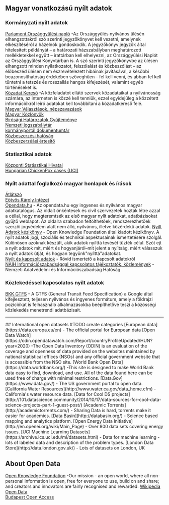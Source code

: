 ## Magyar vonatkozású nyílt adatok

### Kormányzati nyílt adatok

[Parlament Országgyűlési napló](https://www.parlament.hu/orszaggyulesi-naplo)  -Az Országgyűlés nyilvános ülésén elhangzottakról szó szerinti jegyzőkönyvet kell vezetni, amelynek elkészítéséről a házelnök gondoskodik. A jegyzőkönyv jegyzők által hitelesített példányát – a határozati házszabályban meghatározott mellékletekkel együtt – irattárban kell elhelyezni, az Országgyűlési Naplót az Országgyűlési Könyvtárban is.
A szó szerinti jegyzőkönyvbe az ülésen elhangzott minden nyilatkozatot, felszólalást és közbeszólást – az élőbeszéd ülésen nem észrevételezett hibáinak javításával, a későbbi beazonosíthatóság érdekében szöveghűen - fel kell venni, és abban fel kell tűntetni a tetszés és rosszallás hangos kifejezését, valamint egyéb történéseket is.  
[Közadat Kereső](https://kozadat.hu/kereso/)  -A közfeladatot ellátó szervek közadataikat a nyilvánosság számára, az interneten is közzé kell tenniük, ezzel egyidejűleg a közzétett információkról leíró adatokat kell továbbítani a közadatkereső felé.  
[Magyar Választások, népszavazások](https://www.valasztas.hu/valasztasok-szavazasok)  
[Magyar Közlönyök](http://kozlonyok.hu/kozlonyok/valaszt.htm)  
[Bírósági Határozatok Gyűjteménye](https://birosag.hu/birosagi-hatarozatok-gyujtemenye)  
[Nemzeti jogszabálytár](https://njt.hu/)  
[kormányportál dokumentumtár](https://kormany.hu/dokumentumtar)  
[Közbeszerzési hatóság](https://www.kozbeszerzes.hu/)  
[Közbeszerzéási értesítő](https://www.kozbeszerzes.hu/ertesito/)  

### Statisztikai adatok  
[Központi Statisztikai Hivatal](http://www.ksh.hu/)  
[Hungarian ChickenPox cases (UCI)](https://archive.ics.uci.edu/ml/datasets/Hungarian+Chickenpox+Cases)   

### Nyílt adattal foglalkozó magyar honlapok és írások
[Átlátszó](https://atlatszo.hu/)  
[Eötvös Károly Intézet](http://www.ekint.org/tevekenyseg/az-allam-atlathatosaga-informacioszabadsag)  
[Opendata.hu](http://opendata.hu/)  - Az opendata.hu egy ingyenes és nyilvános magyar adatkatalógus. Az oldalt önkéntesek és civil szervezetek hozták létre azzal a céllal, hogy megteremtsék az első magyar nyílt adatokat, adatbázisokat gyűjtő weblapot. Az oldalra szabadon feltölthetőek, rendszerezhetőek szerzői jogvédelem alatt nem álló, nyilvános, illetve közérdekű adatok.
[Nyílt Adatok kézikönyv](http://www.w3c.hu/forditasok/Open-Data-Handbook/OpenDataHandbook_hu.pdf)  - Open Knowledge Foundation által kiadott kézikönyv. A nyílt adatok jogi, szociális és technikai aspektusainak ismertetésére szolgál.  Különösen azoknak készült, akik adatok nyílttá tevését tűzték célul. Szót ejt a nyílt adatok mit, miért és hogyanjáról–mit jelent a nyíltság, miért válasszuk a nyílt adatok útját, és hogyan tegyünk"nyílttá"adatokat.  
[Nyílt és kapcsolt adatok](https://tudomany.idea.unideb.hu/hu/node/222)  - Rövid ismertető a kapcsolt adatokról  
[NAIH Információszabadsággal kapcsolatos tájékoztatók, közlemények](https://www.naih.hu/dontesek-informacioszabadsag-tajekoztatok-kozlemenyek)  - Nemzeti Adatvédelmi és Információszabadság Hatóság

### Közlekedéssel kapcsolatos nyílt adatok
[BKK GTFS](https://bkk.hu/apps/gtfs/) - A GTFS (General Transit Feed Specification) a Google által kifejlesztett, teljesen nyilvános és ingyenes formátum, amely a földrajzi pozíciókat is felhasználó alkalmazásokba beépíthetővé teszi a közösségi közlekedés menetrendi adatbázisait.  

<hr>
## International open datasets
#TODO create categories
[European data](https://data.europa.eu/en)   -  The official portal for European data
[Open Data Watch](https://odin.opendatawatch.com/Report/countryProfileUpdated/HUN?year=2020)  -The Open Data Inventory (ODIN) is an evaluation of the coverage and openness of data provided on the websites maintained by national statistical offices (NSOs) and any official government website that is accessible from the NSO site. 
[World Bank Open Data](https://data.worldbank.org/)  -This site is designed to make World Bank data easy to find, download, and use. All of the data found here can be used free of charge with minimal restrictions.
[Data.Gov](https://www.data.gov/) - The US government portal to open data.
[California Water Resources](http://www.water.ca.gov/data_home.cfm) - California's water resource data.
[Data for Cool DS projects](http://101.datascience.community/2014/10/17/data-sources-for-cool-data-science-projects-part-1-guest-post/)  
[Academic Torrents](http://academictorrents.com/) - Sharing Data is hard, torrents make it easier for academics.
[Data Basin](http://databasin.org/) - Science based mapping and analytics platform.
[Open Energy Data Initiative](http://en.openei.org/wiki/Main_Page) - Over 800 data sets covering energy issues.
[UCI Machine Learning Datasets](https://archive.ics.uci.edu/ml/datasets.html) - Data for machine learning - lots of labeled data and description of the problem types.
[London Data Store](http://data.london.gov.uk/) - Lots of datasets on London, UK

## About Open Data
[Open Knowledge Foundation](https://okfn.org/about/) -Our mission - an open world, where all non-personal information is open, free for everyone to use, build on and share; and creators and innovators are fairly recognised and rewarded.
[Wikipedia Open Data](https://en.wikipedia.org/wiki/Open_data)  
[Budapest Open Access](https://en.wikipedia.org/wiki/Budapest_Open_Access_Initiative)  
